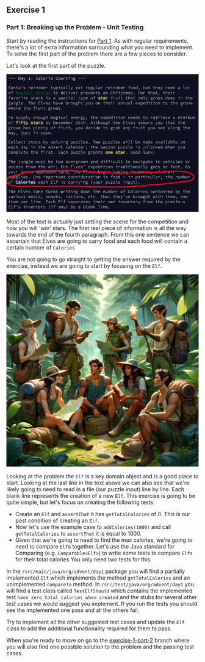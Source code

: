 ## Exercise 1
### Part 1: Breaking up the Problem - Unit Testing 

Start by reading the instructions for [Part 1](day1-part1.md).
As with regular requirements, there's a lot of extra information surrounding what you need to implement.
To solve the first part of the problem there are a few pieces to consider.

Let's look at the first part of the puzzle.

![Puzzle requirements](/assets/requirements1.png)

Most of the text is actually just setting the scene for the competition and how you will 'win' stars. The first real piece of information is all the way towards the end of the fourth paragraph. From this one sentence we can ascertain that Elves are going to carry food and each food will contain a certain number of `Calories`

You are not going to go straight to getting the answer required by the exercise, instead we are going to start by focusing on the `Elf`.

![Elves sat in a jungle](/assets/elves.png)

Looking at the problem the `Elf` is a key domain object and is a good place to start.
Looking at the last line in the text above we can also see that we're likely going to need to read in a file (our puzzle input) line by line.
Each blank line represents the creation of a new `Elf`.
This exercise is going to be quite simple, but let's focus on creating the following tests.

* Create an `Elf` and `assertThat` it has `getTotalCalories` of 0. 
This is our post condition of creating an `Elf`.
* Now let's use the example case to `addCalories(1000)` and call `getTotalCalories` to `assertThat` it is equal to 1000.
* Given that we're going to need to find the max calories, we're going to need to compare `Elf`s together. 
Let's use the Java standard for Comparing (e.g. `Comparable<Elf>`) to write some tests to compare `Elfs` for their total calories
You only need two tests for this.

In the `/src/main/java/org/advent/day1` package you will find a partially implemented `Elf` which implements the method `getTotalCalories` and an unimplemented `compareTo` method. In `/src/test/java/org/advent/day1` you will find a test class called `TestElfShould` which contains the implemented test `have_zero_total_calories_when_created` and the stubs for several other test cases we would suggest you implement. If you run the tests you should see the implemented one pass and all the others fail.

Try to implement all the other suggested test cases and update the `Elf` class to add the additional functionality required for them to pass.

When you're ready to move on go to the [exercise-1-part-2](https://github.com/rocketstack-matt/advent-of-tdd/tree/exercise-1-part-2-refactor) branch where you will also find one possible solution to the problem and the passing test cases.